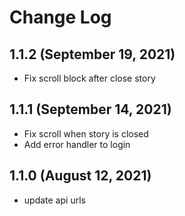 # Change Log

## 1.1.2 (September 19, 2021)

- Fix scroll block after close story

## 1.1.1 (September 14, 2021)

- Fix scroll when story is closed
- Add error handler to login

## 1.1.0 (August 12, 2021)

- update api urls
